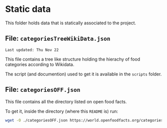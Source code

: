 Static data
=======

This folder holds data that is statically associated to the project.

## File: `categoriesTreeWikiData.json`

`Last updated: Thu Nov 22`

This file contains a tree like structure holding the hierachy of food categories according to Wikidata.

The script (and documention) used to get it is available in the `scripts` folder.


## File: `categoriesOFF.json`

This file contains all the directory listed on open food facts.

To get it, inside the directory (where this `README` is) run:

```sh
wget -O ./categoriesOFF.json https://world.openfoodfacts.org/categories.json
```